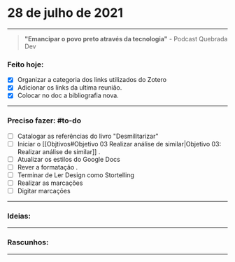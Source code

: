 # 28  de julho de 2021

----

> **"Emancipar o povo preto através da tecnologia"**
\- Podcast Quebrada Dev

### Feito hoje:
- [x] Organizar a categoria dos links utilizados do Zotero 
- [x] Adicionar os links da ultima reunião. 
- [x] Colocar no doc a bibliografia nova.
---

### Preciso fazer: #to-do
- [ ] Catalogar as referências do livro "Desmilitarizar"
- [ ] Iniciar o [[Objtivos#Objetivo 03 Realizar análise de similar|Objetivo 03: Realizar análise de similar]]
.
- [ ] Atualizar os estilos do Google Docs
- [ ] Rever a formatação
.
- [ ] Terminar de Ler Design como Stortelling
- [ ] Realizar as marcações
- [ ] Digitar marcações

---

### Ideias:


---

### Rascunhos:


---

